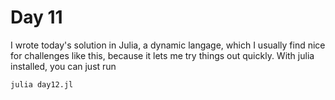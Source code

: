 # Day 11

I wrote today's solution in Julia, a dynamic langage, which I usually find nice for challenges like this, because it lets me try things out quickly. With julia installed, you can just run

```
julia day12.jl
```
